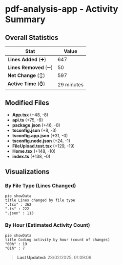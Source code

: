 # pdf-analysis-app - Activity Summary 

## Overall Statistics

| Stat                   | Value                                                             |
| ---------------------- | ----------------------------------------------------------------- |
| **Lines Added** (➕)   | 647                                          |
| **Lines Removed** (➖) | 50                                        |
| **Net Change** (↕)    | 597                |
| **Active Time** (⌚)   | 29 minutes |


## Modified Files
- **App.tsx** (+48, -8)
- **api.ts** (+75, -9)
- **package.json** (+46, -0)
- **tsconfig.json** (+8, -3)
- **tsconfig.app.json** (+31, -0)
- **tsconfig.node.json** (+24, -1)
- **FileUpload.test.tsx** (+129, -19)
- **Home.tsx** (+148, -10)
- **index.ts** (+138, -0)

## Visualizations

### By File Type (Lines Changed)

```mermaid
pie showData
title Lines changed by file type
".tsx" : 362
".ts" : 222
".json" : 113
```

### By Hour (Estimated Activity Count)

```mermaid
pie showData
title Coding activity by hour (count of changes)
"00h" : 19
"01h" : 7
```


> **Last Updated:** 23/02/2025, 01:09:09